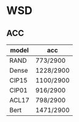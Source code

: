 # WSD
## ACC
|model|acc|
|-----|---|
|RAND|773/2900|
|Dense|1228/2900|
|CIP15|1100/2900|
|CIP01|916/2900|
|ACL17|798/2900|
|Bert|1471/2900|
